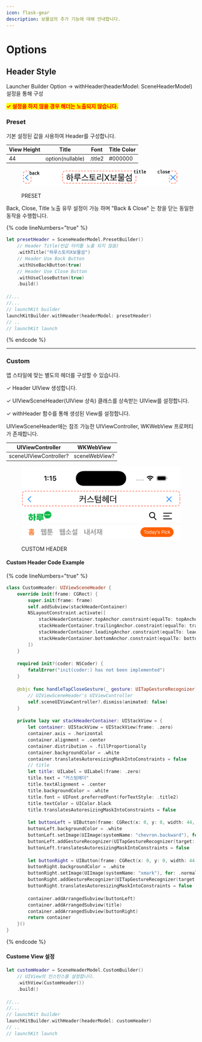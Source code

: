 ```yaml
---
icon: flask-gear
description: 보물섬의 추가 기능에 대해 안내합니다.
---
```


# Options

## Header Style

Launcher Builder Option -> withHeader(headerModel: SceneHeaderModel) 설정을 통해 구성

<mark style="color:red;">**✓ 설정을 하지 않을 경우 해더는 노출되지 않습니다.**</mark>

### Preset

기본 설정된 값을 사용하여 Header를 구성합니다.

| View Height | Title            | Font    | Title Color |
| ----------- | ---------------- | ------- | ----------- |
| 44          | option(nullable) | .title2 | #000000     |

<figure><img src="../.gitbook/assets/ios_header_preset.png" alt=""><figcaption><p>PRESET</p></figcaption></figure>

Back, Close, Title 노출 유무 설정이 가능 하며  "Back & Close" 는 창을 닫는 동일한 동작을 수행합니다.

{% code lineNumbers="true" %}
```swift
let presetHeader = SceneHeaderModel.PresetBuilder()
    // Header Title(빈값 타이틀 노출 되지 않음)
    .withTitle("하루스토리X보물섬")
    // Header Use Back Button 
    .withUseBackButton(true)
    // Header Use Close Button
    .withUseCloseButton(true)
    .build()

//...
//...
// launchKit builder
launchKitBuilder.withHeader(headerModel: presetHeader)
// ..
// launchKit launch
```
{% endcode %}

***

### Custom

앱 스타일에 맞는 별도의 헤더를 구성할 수 있습니다.

✓ Header UIView 생성합니다.

✓ UIViewSceneHeader(UIView 상속) 클래스를 상속받는 UIView를 설정합니다.

✓ withHeader 함수를 통해 생성된 View를 설정합니다.

UIViewSceneHeader에는 참조 가능한 UIViewController, WKWebView 프로퍼티가 존재합니다.

| UIViewController       | WKWebView     |
| ---------------------- | ------------- |
| sceneUIViewController? | sceneWebView? |

<figure><img src="../.gitbook/assets/ios_header_custom.png" alt=""><figcaption><p>CUSTOM HEADER</p></figcaption></figure>

#### Custom Header Code Example

{% code lineNumbers="true" %}
```swift
class CustomHeader: UIViewSceneHeader {
    override init(frame: CGRect) {
        super.init(frame: frame)
        self.addSubview(stackHeaderContainer)
        NSLayoutConstraint.activate([
            stackHeaderContainer.topAnchor.constraint(equalTo: topAnchor),
            stackHeaderContainer.trailingAnchor.constraint(equalTo: trailingAnchor),
            stackHeaderContainer.leadingAnchor.constraint(equalTo: leadingAnchor),
            stackHeaderContainer.bottomAnchor.constraint(equalTo: bottomAnchor)
        ])
    }

    required init?(coder: NSCoder) {
        fatalError("init(coder:) has not been implemented")
    }

    @objc func handleTapCloseGesture(_ gesture: UITapGestureRecognizer) {
        // UIViewSceneHeader's UIViewController
        self.sceneUIViewController?.dismiss(animated: false)
    }

    private lazy var stackHeaderContainer: UIStackView = {
        let container: UIStackView = UIStackView(frame: .zero)
        container.axis = .horizontal
        container.alignment = .center
        container.distribution = .fillProportionally
        container.backgroundColor = .white
        container.translatesAutoresizingMaskIntoConstraints = false
        // title
        let title: UILabel = UILabel(frame: .zero)
        title.text = "커스텀헤더"
        title.textAlignment = .center
        title.backgroundColor = .white
        title.font = UIFont.preferredFont(forTextStyle: .title2)
        title.textColor = UIColor.black
        title.translatesAutoresizingMaskIntoConstraints = false

        let buttonLeft = UIButton(frame: CGRect(x: 0, y: 0, width: 44, height: 44))
        buttonLeft.backgroundColor = .white
        buttonLeft.setImage(UIImage(systemName: "chevron.backward"), for: .normal)
        buttonLeft.addGestureRecognizer(UITapGestureRecognizer(target: self, action: #selector(self.handleTapCloseGesture(_:))))
        buttonLeft.translatesAutoresizingMaskIntoConstraints = false

        let buttonRight = UIButton(frame: CGRect(x: 0, y: 0, width: 44, height: 44))
        buttonRight.backgroundColor = .white
        buttonRight.setImage(UIImage(systemName: "xmark"), for: .normal)
        buttonRight.addGestureRecognizer(UITapGestureRecognizer(target: self, action: #selector(self.handleTapCloseGesture(_:))))
        buttonRight.translatesAutoresizingMaskIntoConstraints = false

        container.addArrangedSubview(buttonLeft)
        container.addArrangedSubview(title)
        container.addArrangedSubview(buttonRight)
        return container
    }()
}

```
{% endcode %}

#### Custome View 설정

```swift
let customHeader = SceneHeaderModel.CustomBuilder()
    // UIView의 인스턴스를 설정합니다.
    .withView(CustomHeader())
    .build()
    
//...
//...
// launchKit builder
launchKitBuilder.withHeader(headerModel: customHeader)
// ..
// launchKit launch
```
















